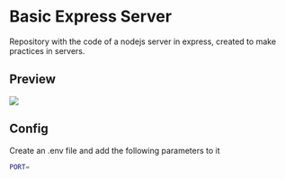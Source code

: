 # Basic Express Server

Repository with the code of a nodejs server in express, created to make practices in servers.

## Preview
![](http://imgfz.com/i/wUGxfkI.png)

## Config

Create an .env file and add the following parameters to it

```bash
PORT=
```